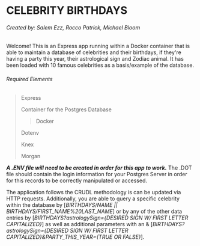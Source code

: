 # CELEBRITY BIRTHDAYS
###### Created by: Salem Ezz, Rocco Patrick, Michael Bloom

Welcome! This is an Express app running within a Docker container that is able to maintain a database of celebrities and their birthdays, if they're having a party this year, their astrological sign and Zodiac animal. It has been loaded with 10 famous celebrities as a basis/example of the database.

###### Required Elements
> Express
> 
> Container for the Postgres Database
> >Docker
> 
> Dotenv
>
> Knex
> 
> Morgan


***A .ENV file will need to be created in order for this app to work.*** The .DOT file should contain the login information for your Postgres Server in order for this records to be correctly manipulated or accessed.

The application follows the CRUDL methodology is can be updated via HTTP requests.  Additionally, you are able to query a specific celebrity within the database by [*BIRTHDAYS/NAME || BIRTHDAYS/FIRST_NAME%20LAST_NAME*] or by any of the other data entries by [*BIRTHDAYS?astrologySign={DESIRED SIGN W/ FIRST LETTER CAPITALIZED}*] as well as additional parameters with an & [*BIRTHDAYS?astrologySign={DESIRED SIGN W/ FIRST LETTER CAPITALIZED}&PARTY_THIS_YEAR={TRUE OR FALSE}*].